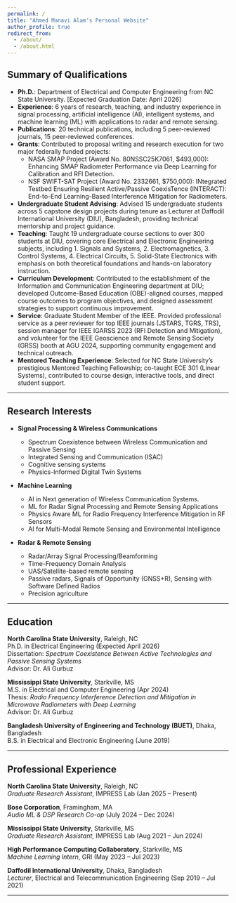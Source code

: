 ```yaml
---
permalink: /
title: "Ahmed Manavi Alam's Personal Website"
author_profile: true
redirect_from: 
  - /about/
  - /about.html
---
```


## Summary of Qualifications

- **Ph.D.**: Department of Electrical and Computer Engineering from NC State University. [Expected Graduation Date: April 2026]  
- **Experience**: 6 years of research, teaching, and industry experience in signal processing, artificial intelligence (AI), intelligent systems, and machine learning (ML) with applications to radar and remote sensing.
- **Publications**: 20 technical publications, including 5 peer-reviewed journals, 15 peer-reviewed conferences.  
- **Grants**: Contributed to proposal writing and research execution for two major federally funded projects:  
  - NASA SMAP Project (Award No. 80NSSC25K7061, $493,000): Enhancing SMAP Radiometer Performance via Deep Learning for Calibration and RFI Detection.  
  - NSF SWIFT-SAT Project (Award No. 2332661, $750,000): INtegrated Testbed Ensuring Resilient Active/Passive CoexisTence (INTERACT): End-to-End Learning-Based Interference Mitigation for Radiometers.  
- **Undergraduate Student Advising**: Advised 15 undergraduate students across 5 capstone design projects during tenure as Lecturer at Daffodil International University (DIU), Bangladesh, providing technical mentorship and project guidance.  
- **Teaching**: Taught 19 undergraduate course sections to over 300 students at DIU, covering core Electrical and Electronic Engineering subjects, including  1. Signals and Systems,  2. Electromagnetics,  3. Control Systems,  4. Electrical Circuits,  5. Solid-State Electronics with emphasis on both theoretical foundations and hands-on laboratory instruction.  
- **Curriculum Development**: Contributed to the establishment of the Information and Communication Engineering department at DIU; developed Outcome-Based Education (OBE)-aligned courses, mapped course outcomes to program objectives, and designed assessment strategies to support continuous improvement.  
- **Service**: Graduate Student Member of the IEEE. Provided professional service as a peer reviewer for top IEEE journals (JSTARS, TGRS, TRS), session manager for IEEE IGARSS 2023 (RFI Detection and Mitigation), and volunteer for the IEEE Geoscience and Remote Sensing Society (GRSS) booth at AGU 2024, supporting community engagement and technical outreach.  
- **Mentored Teaching Experience**: Selected for NC State University’s prestigious Mentored Teaching Fellowship; co-taught ECE 301 (Linear Systems), contributed to course design, interactive tools, and direct student support.  


---

## Research Interests

- **Signal Processing & Wireless Communications**  
  - Spectrum Coexistence between Wireless Communication and Passive Sensing   
  - Integrated Sensing and Communication (ISAC)
  - Cognitive sensing systems  
  - Physics-Informed Digital Twin Systems  

- **Machine Learning**  
  - AI in Next generation of Wireless Communication Systems.
  - ML for Radar Signal Processing and Remote Sensing Applications
  - Physics Aware ML for Radio Frequency Interference Mitigation in RF Sensors
  - AI for Multi-Modal Remote Sensing and Environmental Intelligence


- **Radar & Remote Sensing**  
  - Radar/Array Signal Processing/Beamforming  
  - Time-Frequency Domain Analysis  
  - UAS/Satellite-based remote sensing  
  - Passive radars, Signals of Opportunity (GNSS+R), Sensing with Software Defined Radios  
  - Precision agriculture  


---

## Education

**North Carolina State University**, Raleigh, NC  
Ph.D. in Electrical Engineering (Expected April 2026)  
Dissertation: *Spectrum Coexistence Between Active Technologies and Passive Sensing Systems*  
Advisor: Dr. Ali Gurbuz

**Mississippi State University**, Starkville, MS  
M.S. in Electrical and Computer Engineering (Apr 2024)  
Thesis: *Radio Frequency Interference Detection and Mitigation in Microwave Radiometers with Deep Learning*  
Advisor: Dr. Ali Gurbuz

**Bangladesh University of Engineering and Technology (BUET)**, Dhaka, Bangladesh  
B.S. in Electrical and Electronic Engineering (June 2019)

---

## Professional Experience

**North Carolina State University**, Raleigh, NC  
*Graduate Research Assistant*, IMPRESS Lab (Jan 2025 – Present)

**Bose Corporation**, Framingham, MA  
*Audio ML & DSP Research Co-op* (July 2024 – Dec 2024)

**Mississippi State University**, Starkville, MS  
*Graduate Research Assistant*, IMPRESS Lab (Aug 2021 – Jun 2024)

**High Performance Computing Collaboratory**, Starkville, MS  
*Machine Learning Intern*, GRI (May 2023 – Jul 2023)

**Daffodil International University**, Dhaka, Bangladesh  
*Lecturer*, Electrical and Telecommunication Engineering (Sep 2019 – Jul 2021)

---
